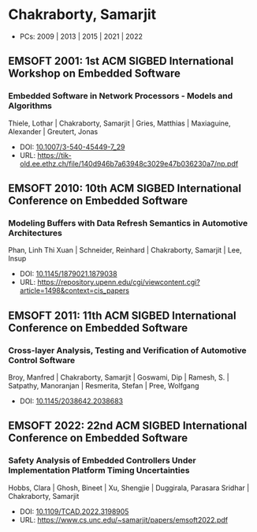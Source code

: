 # Chakraborty, Samarjit

* PCs: 2009 | 2013 | 2015 | 2021 | 2022

## EMSOFT 2001: 1st ACM SIGBED International Workshop on Embedded Software

### Embedded Software in Network Processors - Models and Algorithms
Thiele, Lothar | Chakraborty, Samarjit | Gries, Matthias | Maxiaguine, Alexander | Greutert, Jonas
* DOI: [10.1007/3-540-45449-7_29](https://doi.org/10.1007/3-540-45449-7_29)
* URL: <https://tik-old.ee.ethz.ch/file/140d946b7a63948c3029e47b036230a7/np.pdf>

## EMSOFT 2010: 10th ACM SIGBED International Conference on Embedded Software

### Modeling Buffers with Data Refresh Semantics in Automotive Architectures
Phan, Linh Thi Xuan | Schneider, Reinhard | Chakraborty, Samarjit | Lee, Insup
* DOI: [10.1145/1879021.1879038](https://doi.org/10.1145/1879021.1879038)
* URL: <https://repository.upenn.edu/cgi/viewcontent.cgi?article=1498&context=cis_papers>

## EMSOFT 2011: 11th ACM SIGBED International Conference on Embedded Software

### Cross-layer Analysis, Testing and Verification of Automotive Control Software
Broy, Manfred | Chakraborty, Samarjit | Goswami, Dip | Ramesh, S. | Satpathy, Manoranjan | Resmerita, Stefan | Pree, Wolfgang
* DOI: [10.1145/2038642.2038683](https://doi.org/10.1145/2038642.2038683)

## EMSOFT 2022: 22nd ACM SIGBED International Conference on Embedded Software

### Safety Analysis of Embedded Controllers Under Implementation Platform Timing Uncertainties
Hobbs, Clara | Ghosh, Bineet | Xu, Shengjie | Duggirala, Parasara Sridhar | Chakraborty, Samarjit
* DOI: [10.1109/TCAD.2022.3198905](https://doi.org/10.1109/TCAD.2022.3198905)
* URL: <https://www.cs.unc.edu/~samarjit/papers/emsoft2022.pdf>

